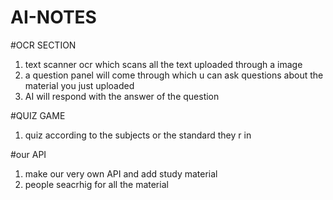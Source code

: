# AI-NOTES

#OCR SECTION 
1. text scanner ocr which  scans all the text uploaded through a image 
2. a question panel will come through which u can ask questions about the material you just uploaded
3. AI will respond with the answer of the question 


#QUIZ GAME 
1. quiz according to the subjects or the standard they r in 


#our API
1. make our very own API and add study material 
2. people seacrhig for all the material 
